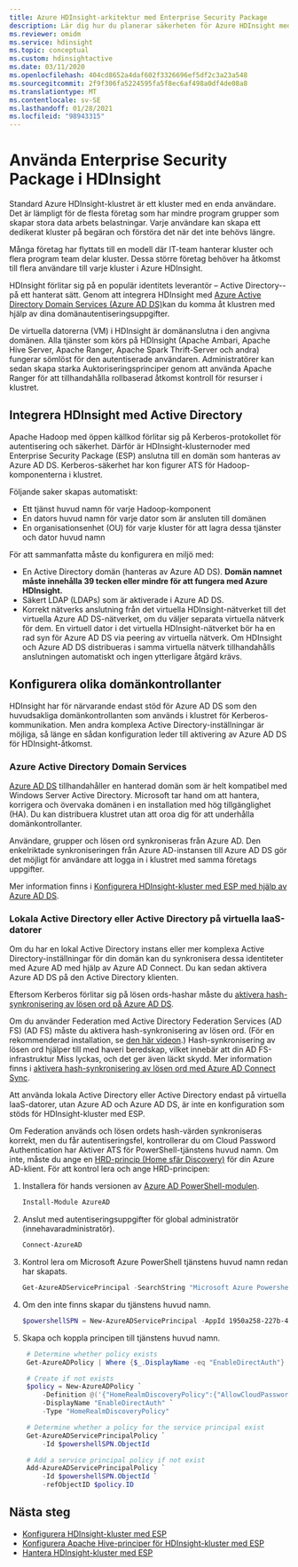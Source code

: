 ```yaml
---
title: Azure HDInsight-arkitektur med Enterprise Security Package
description: Lär dig hur du planerar säkerheten för Azure HDInsight med Enterprise Security Package.
ms.reviewer: omidm
ms.service: hdinsight
ms.topic: conceptual
ms.custom: hdinsightactive
ms.date: 03/11/2020
ms.openlocfilehash: 404cd8652a4daf602f3326696ef5df2c3a23a548
ms.sourcegitcommit: 2f9f306fa5224595fa5f8ec6af498a0df4de08a8
ms.translationtype: MT
ms.contentlocale: sv-SE
ms.lasthandoff: 01/28/2021
ms.locfileid: "98943315"
---
```

# <a name="use-enterprise-security-package-in-hdinsight"></a>Använda Enterprise Security Package i HDInsight

Standard Azure HDInsight-klustret är ett kluster med en enda användare. Det är lämpligt för de flesta företag som har mindre program grupper som skapar stora data arbets belastningar. Varje användare kan skapa ett dedikerat kluster på begäran och förstöra det när det inte behövs längre.

Många företag har flyttats till en modell där IT-team hanterar kluster och flera program team delar kluster. Dessa större företag behöver ha åtkomst till flera användare till varje kluster i Azure HDInsight.

HDInsight förlitar sig på en populär identitets leverantör – Active Directory--på ett hanterat sätt. Genom att integrera HDInsight med [Azure Active Directory Domain Services (Azure AD DS)](../../active-directory-domain-services/overview.md)kan du komma åt klustren med hjälp av dina domänautentiseringsuppgifter.

De virtuella datorerna (VM) i HDInsight är domänanslutna i den angivna domänen. Alla tjänster som körs på HDInsight (Apache Ambari, Apache Hive Server, Apache Ranger, Apache Spark Thrift-Server och andra) fungerar sömlöst för den autentiserade användaren. Administratörer kan sedan skapa starka Auktoriseringsprinciper genom att använda Apache Ranger för att tillhandahålla rollbaserad åtkomst kontroll för resurser i klustret.

## <a name="integrate-hdinsight-with-active-directory"></a>Integrera HDInsight med Active Directory

Apache Hadoop med öppen källkod förlitar sig på Kerberos-protokollet för autentisering och säkerhet. Därför är HDInsight-klusternoder med Enterprise Security Package (ESP) anslutna till en domän som hanteras av Azure AD DS. Kerberos-säkerhet har kon figurer ATS för Hadoop-komponenterna i klustret.

Följande saker skapas automatiskt:

- Ett tjänst huvud namn för varje Hadoop-komponent
- En dators huvud namn för varje dator som är ansluten till domänen
- En organisationsenhet (OU) för varje kluster för att lagra dessa tjänster och dator huvud namn

För att sammanfatta måste du konfigurera en miljö med:

- En Active Directory domän (hanteras av Azure AD DS). **Domän namnet måste innehålla 39 tecken eller mindre för att fungera med Azure HDInsight.**
- Säkert LDAP (LDAPs) som är aktiverade i Azure AD DS.
- Korrekt nätverks anslutning från det virtuella HDInsight-nätverket till det virtuella Azure AD DS-nätverket, om du väljer separata virtuella nätverk för dem. En virtuell dator i det virtuella HDInsight-nätverket bör ha en rad syn för Azure AD DS via peering av virtuella nätverk. Om HDInsight och Azure AD DS distribueras i samma virtuella nätverk tillhandahålls anslutningen automatiskt och ingen ytterligare åtgärd krävs.

## <a name="set-up-different-domain-controllers"></a>Konfigurera olika domänkontrollanter

HDInsight har för närvarande endast stöd för Azure AD DS som den huvudsakliga domänkontrollanten som används i klustret för Kerberos-kommunikation. Men andra komplexa Active Directory-inställningar är möjliga, så länge en sådan konfiguration leder till aktivering av Azure AD DS för HDInsight-åtkomst.

### <a name="azure-active-directory-domain-services"></a>Azure Active Directory Domain Services

[Azure AD DS](../../active-directory-domain-services/overview.md) tillhandahåller en hanterad domän som är helt kompatibel med Windows Server Active Directory. Microsoft tar hand om att hantera, korrigera och övervaka domänen i en installation med hög tillgänglighet (HA). Du kan distribuera klustret utan att oroa dig för att underhålla domänkontrollanter.

Användare, grupper och lösen ord synkroniseras från Azure AD. Den enkelriktade synkroniseringen från Azure AD-instansen till Azure AD DS gör det möjligt för användare att logga in i klustret med samma företags uppgifter.

Mer information finns i [Konfigurera HDInsight-kluster med ESP med hjälp av Azure AD DS](./apache-domain-joined-configure-using-azure-adds.md).

### <a name="on-premises-active-directory-or-active-directory-on-iaas-vms"></a>Lokala Active Directory eller Active Directory på virtuella IaaS-datorer

Om du har en lokal Active Directory instans eller mer komplexa Active Directory-inställningar för din domän kan du synkronisera dessa identiteter med Azure AD med hjälp av Azure AD Connect. Du kan sedan aktivera Azure AD DS på den Active Directory klienten.

Eftersom Kerberos förlitar sig på lösen ords-hashar måste du [aktivera hash-synkronisering av lösen ord på Azure AD DS](../../active-directory-domain-services/tutorial-create-instance.md).

Om du använder Federation med Active Directory Federation Services (AD FS) (AD FS) måste du aktivera hash-synkronisering av lösen ord. (För en rekommenderad installation, se [den här videon](https://youtu.be/qQruArbu2Ew).) Hash-synkronisering av lösen ord hjälper till med haveri beredskap, vilket innebär att din AD FS-infrastruktur Miss lyckas, och det ger även läckt skydd. Mer information finns i [aktivera hash-synkronisering av lösen ord med Azure AD Connect Sync](../../active-directory/hybrid/how-to-connect-password-hash-synchronization.md).

Att använda lokala Active Directory eller Active Directory endast på virtuella IaaS-datorer, utan Azure AD och Azure AD DS, är inte en konfiguration som stöds för HDInsight-kluster med ESP.

Om Federation används och lösen ordets hash-värden synkroniseras korrekt, men du får autentiseringsfel, kontrollerar du om Cloud Password Authentication har Aktiver ATS för PowerShell-tjänstens huvud namn. Om inte, måste du ange en [HRD-princip (Home sfär Discovery)](../../active-directory/manage-apps/configure-authentication-for-federated-users-portal.md) för din Azure AD-klient. För att kontrol lera och ange HRD-principen:

1. Installera för hands versionen av [Azure AD PowerShell-modulen](/powershell/azure/active-directory/install-adv2).

   ```powershell
   Install-Module AzureAD
   ```

2. Anslut med autentiseringsuppgifter för global administratör (innehavaradministratör).

   ```powershell
   Connect-AzureAD
   ```

3. Kontrol lera om Microsoft Azure PowerShell tjänstens huvud namn redan har skapats.

   ```powershell
   Get-AzureADServicePrincipal -SearchString "Microsoft Azure Powershell"
   ```

4. Om den inte finns skapar du tjänstens huvud namn.

   ```powershell
   $powershellSPN = New-AzureADServicePrincipal -AppId 1950a258-227b-4e31-a9cf-717495945fc2
   ```

5. Skapa och koppla principen till tjänstens huvud namn.

   ```powershell
    # Determine whether policy exists
    Get-AzureADPolicy | Where {$_.DisplayName -eq "EnableDirectAuth"}

    # Create if not exists
    $policy = New-AzureADPolicy `
        -Definition @('{"HomeRealmDiscoveryPolicy":{"AllowCloudPasswordValidation":true}}') `
        -DisplayName "EnableDirectAuth" `
        -Type "HomeRealmDiscoveryPolicy"

    # Determine whether a policy for the service principal exist
    Get-AzureADServicePrincipalPolicy `
        -Id $powershellSPN.ObjectId

    # Add a service principal policy if not exist
    Add-AzureADServicePrincipalPolicy `
        -Id $powershellSPN.ObjectId `
        -refObjectID $policy.ID
   ```

## <a name="next-steps"></a>Nästa steg

- [Konfigurera HDInsight-kluster med ESP](apache-domain-joined-configure-using-azure-adds.md)
- [Konfigurera Apache Hive-principer för HDInsight-kluster med ESP](apache-domain-joined-run-hive.md)
- [Hantera HDInsight-kluster med ESP](apache-domain-joined-manage.md)